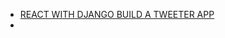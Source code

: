 <ul>
  <li><a href="https://www.youtube.com/watch?v=f1R_bykXHGE">REACT WITH DJANGO BUILD A TWEETER APP</a></li>
  <li> </li>
    
</ul>
  
